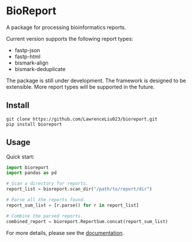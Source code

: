 # BioReport

A package for processing bioinformatics reports.

Current version supports the following report types:

- fastp-json
- fastp-html
- bismark-align
- bismark-deduplicate

The package is still under development. The framework is designed to be extensible. More report types will be supported in the future.

## Install

```shell
git clone https://github.com/LawrenceLiu023/bioreport.git
pip install bioreport
```

## Usage

Quick start:

```python
import bioreport
import pandas as pd

# Scan a directory for reports.
report_list = bioreport.scan_dir("/path/to/report/dir")

# Parse all the reports found.
report_sum_list = [r.parse() for r in report_list]

# Combine the parsed reports.
combined_report = bioreport.ReportSum.concat(report_sum_list)
```

For more details, please see the [documentation](https://bioreport.readthedocs.io/en/latest/).
